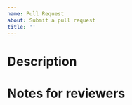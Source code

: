 ```yaml
---
name: Pull Request
about: Submit a pull request
title: ''
---
```


<!--
Make sure you read CONTRIBUTING.md first.
Never, merge master on your feature branch, always rebase and force-push.
-->

# Description

<!--
E.g:
- Fixes ###
- Enables/enhances ...
- Tests ...
- Improves ... related docs
-->


# Notes for reviewers

<!--
Add anything that might be relevant for reviewers to know about your code
changes
-->
